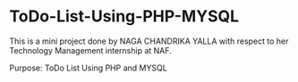 # ToDo-List-Using-PHP-MYSQL

This is a mini project done by NAGA CHANDRIKA YALLA with respect to her Technology Management internship at NAF.

Purpose: ToDo List Using PHP and MYSQL
